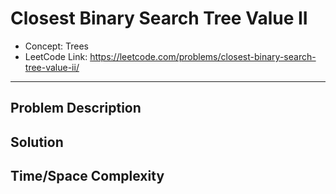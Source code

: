 # Closest Binary Search Tree Value II

- Concept: Trees
- LeetCode Link: https://leetcode.com/problems/closest-binary-search-tree-value-ii/

---

## Problem Description

## Solution

## Time/Space Complexity

